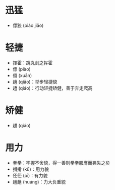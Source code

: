 # 迅猛
* 僄狡 (piào jiǎo)
# 轻捷
* 揮霍：跳丸剑之挥霍
* 僄 (piào)
* 儇 (xuān)
* 趬 (qiāo)：举步轻捷貌
* 趫 (qiáo)：行动轻捷矫健，善于奔走爬高
# 矫健
* 趫 (qiáo)
# 用力
* 拳拳：牢握不舍貌，得一善则拳拳服膺而弗失之矣
* 搰搰 (kū)：用力貌
* 伾伾 (pī)：有力貌
* 趪趪 (huáng)：力大负重貌